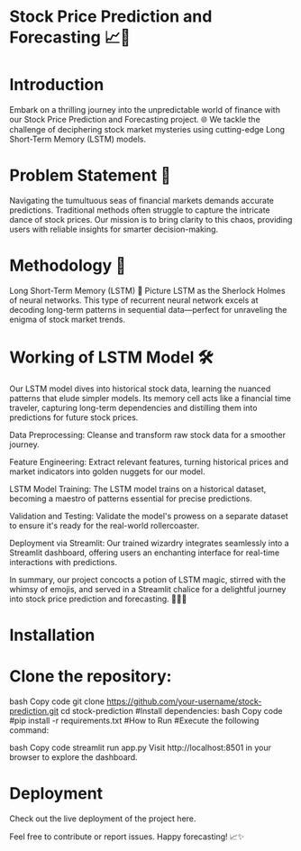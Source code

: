 # Stock Price Prediction and Forecasting 📈🔮
# Introduction
Embark on a thrilling journey into the unpredictable world of finance with our Stock Price Prediction and Forecasting project. 🌐 We tackle the challenge of deciphering stock market mysteries using cutting-edge Long Short-Term Memory (LSTM) models.

# Problem Statement 🤔
Navigating the tumultuous seas of financial markets demands accurate predictions. Traditional methods often struggle to capture the intricate dance of stock prices. Our mission is to bring clarity to this chaos, providing users with reliable insights for smarter decision-making.

# Methodology 🚀
Long Short-Term Memory (LSTM) 🧠
Picture LSTM as the Sherlock Holmes of neural networks. This type of recurrent neural network excels at decoding long-term patterns in sequential data—perfect for unraveling the enigma of stock market trends.

# Working of LSTM Model 🛠️
Our LSTM model dives into historical stock data, learning the nuanced patterns that elude simpler models. Its memory cell acts like a financial time traveler, capturing long-term dependencies and distilling them into predictions for future stock prices.

Data Preprocessing: Cleanse and transform raw stock data for a smoother journey.

Feature Engineering: Extract relevant features, turning historical prices and market indicators into golden nuggets for our model.

LSTM Model Training: The LSTM model trains on a historical dataset, becoming a maestro of patterns essential for precise predictions.

Validation and Testing: Validate the model's prowess on a separate dataset to ensure it's ready for the real-world rollercoaster.

Deployment via Streamlit: Our trained wizardry integrates seamlessly into a Streamlit dashboard, offering users an enchanting interface for real-time interactions with predictions.

In summary, our project concocts a potion of LSTM magic, stirred with the whimsy of emojis, and served in a Streamlit chalice for a delightful journey into stock price prediction and forecasting. 🚀🧙‍♂️

# Installation
# Clone the repository:
bash
Copy code
git clone https://github.com/your-username/stock-prediction.git
cd stock-prediction
#Install dependencies:
bash
Copy code
#pip install -r requirements.txt
#How to Run
#Execute the following command:

bash
Copy code
streamlit run app.py
Visit http://localhost:8501 in your browser to explore the dashboard.

# Deployment
Check out the live deployment of the project here.

Feel free to contribute or report issues. Happy forecasting! 📈✨



